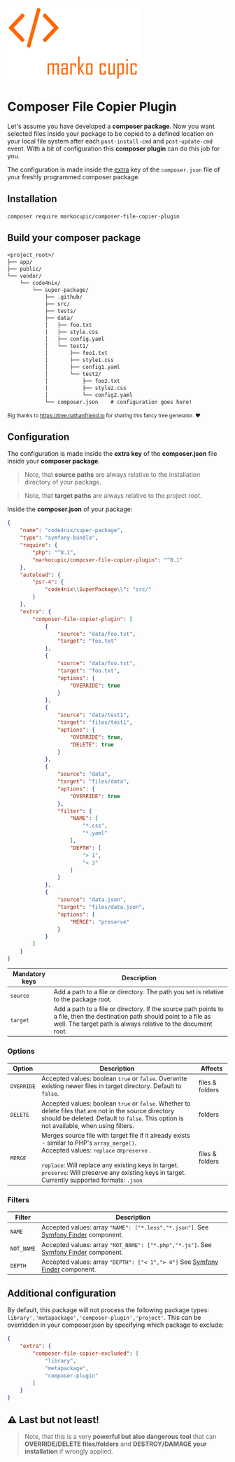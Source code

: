![Logo](https://github.com/markocupic/markocupic/blob/main/logo.png)

# Composer File Copier Plugin

Let's assume you have developed a **composer package**. Now you want selected files inside your package to be copied to a defined location on your local file system after each `post-install-cmd` and `post-update-cmd` event. With a bit of configuration this **composer plugin** can do this job for you.

The configuration is made inside the [extra](https://getcomposer.org/doc/04-schema.md#extra) key of the `composer.json` file of your freshly programmed composer package.

## Installation

`composer require markocupic/composer-file-copier-plugin`

## Build your composer package

```
<project_root>/
├── app/
├── public/
└── vendor/
    └── code4nix/
        └── super-package/
            ├── .github/
            ├── src/
            ├── tests/
            ├── data/
            │   ├── foo.txt
            │   ├── style.css
            │   ├── config.yaml
            │   └── test1/
            │       ├── foo1.txt
            │       ├── style1.css
            │       ├── config1.yaml
            │       └── test2/
            │           ├── foo2.txt
            │           ├── style2.css
            │           └── config2.yaml
            └── composer.json    # configuration goes here!

```

<small>Big thanks to https://tree.nathanfriend.io for sharing this fancy tree generator. :heart:</small>
<!--
Edit the tree with this link:
https://tree.nathanfriend.io/?s=(%27optiHs!(%27fancy!true~fullPath!false~trailingSlash!true~rootDot!false)~F(%27F%27%3Cproject_root%3E3app3public3vendor3*code4nix36super-package5.github5src5Es5data5*fooA*8B*790*E156foo1A681B671966G06E25Gfoo2AG82BG729G0composer.jsH66%23%207uratiH%20goes%20here%27%3AC*%27)~versiH!%271%27)*%20%200C663%2FC*5%2F0G*7cHfig8style9.yamlA.txt0B.css0C%5CnEtestFsource!G6*Hon%01HGFECBA9876530*
-->

## Configuration

The configuration is made inside the **extra key** of the **composer.json** file inside your **composer package**.

> Note, that **source paths** are always relative to the installation directory of your package.

> Note, that **target paths** are always relative to the project root.

Inside the **composer.json** of your package:

```json
{
    "name": "code4nix/super-package",
    "type": "symfony-bundle",
    "require": {
        "php": "^8.1",
        "markocupic/composer-file-copier-plugin": "^0.1"
    },
    "autoload": {
        "psr-4": {
            "code4nix\\SuperPackage\\": "src/"
        }
    },
    "extra": {
        "composer-file-copier-plugin": [
            {
                "source": "data/foo.txt",
                "target": "foo.txt"
            },
            {
                "source": "data/foo.txt",
                "target": "foo.txt",
                "options": {
                    "OVERRIDE": true
                }
            },
            {
                "source": "data/test1",
                "target": "files/test1",
                "options": {
                    "OVERRIDE": true,
                    "DELETE": true
                }
            },
            {
                "source": "data",
                "target": "files/data",
                "options": {
                    "OVERRIDE": true
                },
                "filter": {
                    "NAME": [
                        "*.css",
                        "*.yaml"
                    ],
                    "DEPTH": [
                        "> 1",
                        "< 3"
                    ]
                }
            },
            {
                "source": "data.json",
                "target": "files/data.json",
                "options": {
                    "MERGE": "preserve"
                }
            }
        ]
    }
}


```

| Mandatory keys | Description                                                                                                                                                                                |
|----------------|--------------------------------------------------------------------------------------------------------------------------------------------------------------------------------------------|
| `source`       | Add a path to a file or directory. The path you set is relative to the package root.                                                                                                       |
| `target`       | Add a path to a file or directory. If the source path points to a file, then the destination path should point to a file as well. The target path is always relative to the document root. |

### Options

| Option     | Description                                                                                                                                                                                                                                                                                             | Affects         |
|------------|---------------------------------------------------------------------------------------------------------------------------------------------------------------------------------------------------------------------------------------------------------------------------------------------------------|-----------------|
| `OVERRIDE` | Accepted values: boolean `true` or `false`. Overwrite existing newer files in target directory. Default to `false`.                                                                                                                                                                                     | files & folders |
| `DELETE`   | Accepted values: boolean `true` or `false`. Whether to delete files that are not in the source directory should be deleted. Default to `false`. This option is not available, when using filters.                                                                                                       | folders         |
| `MERGE`    | Merges source file with target file if it already exists - similar to PHP's `array_merge()`.<br>Accepted values: `replace` or`preserve` .<br><br>`replace`: Will replace any existing keys in target.<br>`preserve`: Will preserve any existing keys in target.<br>Currently supported formats: `.json` | files & folders |

### Filters

| Filter     | Description                                                                                                                                              |
|------------|----------------------------------------------------------------------------------------------------------------------------------------------------------|
| `NAME`     | Accepted values: array `"NAME": ["*.less","*.json"]`. See [Symfony Finder](https://symfony.com/doc/current/components/finder.html#file-name) component.  |
| `NOT_NAME` | Accepted values: array `"NOT_NAME": ["*.php","*.js"]`. See [Symfony Finder](https://symfony.com/doc/current/components/finder.html#file-name) component. |
| `DEPTH`    | Accepted values: array `"DEPTH": ["< 1","> 4"]` See [Symfony Finder](https://symfony.com/doc/current/components/finder.html#directory-depth) component.  |

## Additional configuration

By default, this package will not process the following package types: `library','metapackage','composer-plugin','project'`.
This can be overridden in your composer.json by specifying which package to exclude:

```json
{
    "extra": {
        "composer-file-copier-excluded": [
            "library",
            "metapackage",
            "composer-plugin"
        ]
    }
}
```

## :warning: Last but not least!

> Note, that this is a very **powerful but also dangerous tool** that can **OVERRIDE/DELETE files/folders** and **DESTROY/DAMAGE your installation** if wrongly applied.
